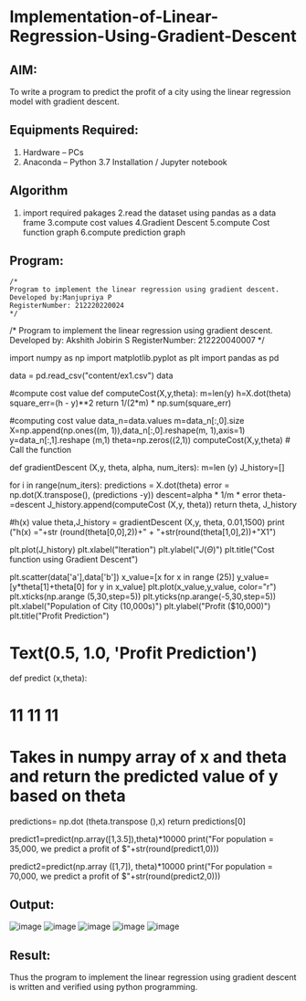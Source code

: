 # Implementation-of-Linear-Regression-Using-Gradient-Descent

## AIM:
To write a program to predict the profit of a city using the linear regression model with gradient descent.

## Equipments Required:
1. Hardware – PCs
2. Anaconda – Python 3.7 Installation / Jupyter notebook

## Algorithm
1. import required pakages
2.read the dataset using pandas as a data frame
3.compute cost values
4.Gradient Descent
5.compute Cost function graph 6.compute prediction graph

## Program:
```
/*
Program to implement the linear regression using gradient descent.
Developed by:Manjupriya P 
RegisterNumber: 212220220024 
*/
```
/*
Program to implement the linear regression using gradient descent.
Developed by: Akshith Jobirin S
RegisterNumber: 212220040007
*/

import numpy as np
import matplotlib.pyplot as plt
import pandas as pd

data = pd.read_csv("content/ex1.csv")
data

#compute cost value
def computeCost(X,y,theta):
  m=len(y) 
  h=X.dot(theta) 
  square_err=(h - y)**2
  return 1/(2*m) * np.sum(square_err) 
  
 #computing cost value
data_n=data.values
m=data_n[:,0].size
X=np.append(np.ones((m, 1)),data_n[:,0].reshape(m, 1),axis=1)
y=data_n[:,1].reshape (m,1) 
theta=np.zeros((2,1))
computeCost(X,y,theta) # Call the function

def gradientDescent (X,y, theta, alpha, num_iters):
  m=len (y)
  J_history=[]
  
  for i in range(num_iters):
    predictions = X.dot(theta)
    error = np.dot(X.transpose(), (predictions -y))
    descent=alpha * 1/m * error 
    theta-=descent
    J_history.append(computeCost (X,y, theta))
  return theta, J_history
  
  #h(x) value
theta,J_history = gradientDescent (X,y, theta, 0.01,1500)
print ("h(x) ="+str (round(theta[0,0],2))+" + "+str(round(theta[1,0],2))+"X1")

plt.plot(J_history)
plt.xlabel("Iteration") 
plt.ylabel("$J(\Theta)$")
plt.title("Cost function using Gradient Descent")

plt.scatter(data['a'],data['b'])
x_value=[x for x in range (25)]
y_value=[y*theta[1]+theta[0] for y in x_value]
plt.plot(x_value,y_value, color="r")
plt.xticks(np.arange (5,30,step=5)) 
plt.yticks(np.arange(-5,30,step=5)) 
plt.xlabel("Population of City (10,000s)") 
plt.ylabel("Profit ($10,000)") 
plt.title("Profit Prediction")
# Text(0.5, 1.0, 'Profit Prediction')

def predict (x,theta):
# 11 11 11
# Takes in numpy array of x and theta and return the predicted value of y based on theta
  predictions= np.dot (theta.transpose (),x)
  return predictions[0]
  
predict1=predict(np.array([1,3.5]),theta)*10000
print("For population = 35,000, we predict a profit of $"+str(round(predict1,0)))

predict2=predict(np.array ([1,7]), theta)*10000
print("For population = 70,000, we predict a profit of $"+str(round(predict2,0)))


## Output:
![image](https://user-images.githubusercontent.com/113583090/230087704-419fb65a-449a-4e8d-90ad-6644236a97bf.png)
![image](https://user-images.githubusercontent.com/113583090/230087802-06d445f0-9ff0-48cb-9830-c99d22d60faa.png)
![image](https://user-images.githubusercontent.com/113583090/230087849-f1237b4b-c10c-456f-b02d-a46ea9e155e6.png)
![image](https://user-images.githubusercontent.com/113583090/230087879-7b410676-09f6-416e-bb77-765b9c45ebd9.png)
![image](https://user-images.githubusercontent.com/113583090/230087937-26227eff-3d9d-4df6-aaa8-bdce59624b61.png)



## Result:
Thus the program to implement the linear regression using gradient descent is written and verified using python programming.
